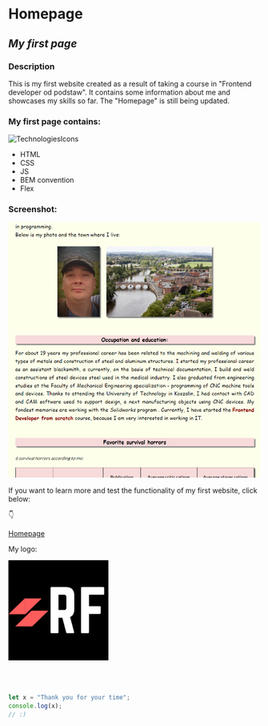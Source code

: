 # **Homepage**

## *My first page*

### Description

This is my first website created as a result of taking a course in "Frontend developer od podstaw". It contains some information about me and showcases my skills so far. The "Homepage" is still being updated.

### My first page contains:

![TechnologiesIcons](https://skillicons.dev/icons?i=html,css,js,github,vscode)

- HTML
- CSS
- JS
- BEM convention
- Flex

### Screenshot:

![homepage screenshot](https://github.com/RobFyd/homepage/blob/main/images/readme%20shot.PNG?raw=true)


If you want to learn more and test the functionality of my first website, click below:

👇

[Homepage](https://robfyd.github.io/Homepage/)


My logo:

![LOGO](https://github.com/RobFyd/BMI-Calculator/blob/main/fotos/RFLogo.png?raw=true)

<br>
<br>

```javascript
let x = "Thank you for your time";
console.log(x);
// :)
```

